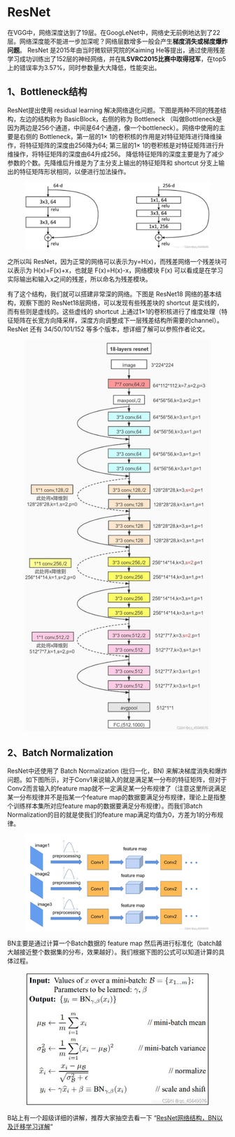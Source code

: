 # ResNet

在VGG中，网络深度达到了19层。在GoogLeNet中，网络史无前例地达到了22层。网络深度能不能进一步加深呢？网络层数增多一般会产生**梯度消失或梯度爆炸问题**。 ResNet 是2015年由当时微软研究院的Kaiming He等提出，通过使用残差学习成功训练出了152层的神经网络，并在**ILSVRC2015比赛中取得冠军**，在top5上的错误率为3.57%，同时参数量大大降低，性能突出。

## 1、Bottleneck结构

ResNet提出使用 residual learning 解决网络退化问题。下图是两种不同的残差结构，左边的结构称为 BasicBlock，右侧的称为 Bottleneck （叫做Bottleneck是因为两边是256个通道，中间是64个通道，像一个bottleneck）。网络中使用的主要是右侧的 Bottleneck，第一层的1× 1的卷积核的作用是对特征矩阵进行降维操作，将特征矩阵的深度由256降为64; 第三层的1× 1的卷积核是对特征矩阵进行升维操作，将特征矩阵的深度由64升成256。 降低特征矩阵的深度主要是为了减少参数的个数。先降维后升维是为了主分支上输出的特征矩阵和 shortcut 分支上输出的特征矩阵形状相同，以便进行加法操作。

<figure><img src="../.gitbook/assets/a86180931c2f429c9a9af5155fdecf3d.jpg" alt=""><figcaption></figcaption></figure>

之所以叫 ResNet，因为正常的网络可以表示为y=H(x)，而残差网络一个残差块可以表示为 H(x)=F(x)+x，也就是 F(x)=H(x)-x，网络模块 F(x) 可以看成是在学习实际输出和输入x之间的残差，所以命名为残差模块。

有了这个结构，我们就可以搭建非常深的网络。下图是 ResNet18 网络的基本结构，观察下图的 ResNet18层网络，可以发现有些残差块的 shortcut 是实线的，而有些则是虚线的。这些虚线的 shortcut 上通过1×1的卷积核进行了维度处理（特征矩阵在长宽方向降采样，深度方向调整成下一层残差结构所需要的channel）。ResNet  还有 34/50/101/152 等多个版本，想详细了解可以参照作者论文。

<figure><img src="../.gitbook/assets/e030e9120b3f4d01819f1e7b7a87bc7d.jpg" alt=""><figcaption></figcaption></figure>



## 2、Batch Normalization

ResNet中还使用了 Batch Normalization (批归一化，BN) 来解决梯度消失和爆炸问题。如下图所示，对于Conv1来说输入的就是满足某一分布的特征矩阵，但对于Conv2而言输入的feature map就不一定满足某一分布规律了（注意这里所说满足某一分布规律并不是指某一个feature map的数据要满足分布规律，理论上是指整个训练样本集所对应feature map的数据要满足分布规律）。而我们Batch Normalization的目的就是使我们的feature map满足均值为0，方差为1的分布规律。

<figure><img src="../.gitbook/assets/e9f1ce6749d249ac84ada5e4c3b5b4eb.jpg" alt=""><figcaption></figcaption></figure>

BN主要是通过计算一个Batch数据的 feature map 然后再进行标准化（batch越大越接近整个数据集的分布，效果越好）。我们根据下图的公式可以知道计算的具体过程。

<figure><img src="../.gitbook/assets/0c9065b0420d40e4803225c62ae1761a.jpg" alt=""><figcaption></figcaption></figure>

B站上有一个超级详细的讲解，推荐大家抽空去看一下 “[ResNet网络结构，BN以及迁移学习详解](https://www.bilibili.com/video/BV1T7411T7wa)”
